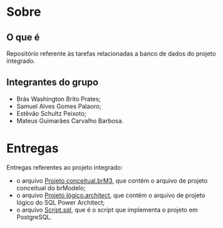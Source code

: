 # Sobre

## O que é

Repositório referente às tarefas relacionadas a banco de dados do projeto integrado.

## Integrantes do grupo

* Brás Washington Brito Prates;
* Samuel Alves Gomes Palaoro;
* Estêvão Schultz Peixoto;
* Mateus Guimarães Carvalho Barbosa.

# Entregas

Entregas referentes ao projeto integrado:
* o arquivo [Projeto conceitual.brM3](Projeto_conceitual.brM3), que contém o arquivo de projeto conceitual do brModelo;
* o arquivo [Projeto lógico.architect](Projeto_lógico.architect), que contém o arquivo de projeto lógico do SQL Power Architect;
* o arquivo [Script.sql](Script.sql), que é o script que implementa o projeto em PostgreSQL.
